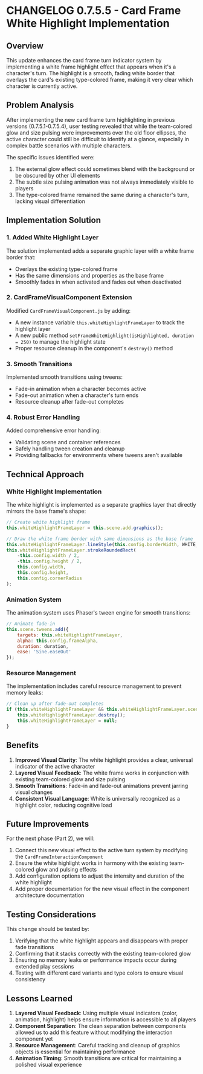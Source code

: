 # CHANGELOG 0.7.5.5 - Card Frame White Highlight Implementation

## Overview
This update enhances the card frame turn indicator system by implementing a white frame highlight effect that appears when it's a character's turn. The highlight is a smooth, fading white border that overlays the card's existing type-colored frame, making it very clear which character is currently active.

## Problem Analysis
After implementing the new card frame turn highlighting in previous versions (0.7.5.1-0.7.5.4), user testing revealed that while the team-colored glow and size pulsing were improvements over the old floor ellipses, the active character could still be difficult to identify at a glance, especially in complex battle scenarios with multiple characters.

The specific issues identified were:
1. The external glow effect could sometimes blend with the background or be obscured by other UI elements
2. The subtle size pulsing animation was not always immediately visible to players
3. The type-colored frame remained the same during a character's turn, lacking visual differentiation

## Implementation Solution

### 1. Added White Highlight Layer
The solution implemented adds a separate graphic layer with a white frame border that:
- Overlays the existing type-colored frame
- Has the same dimensions and properties as the base frame
- Smoothly fades in when activated and fades out when deactivated

### 2. CardFrameVisualComponent Extension
Modified `CardFrameVisualComponent.js` by adding:
- A new instance variable `this.whiteHighlightFrameLayer` to track the highlight layer
- A new public method `setFrameWhiteHighlight(isHighlighted, duration = 250)` to manage the highlight state
- Proper resource cleanup in the component's `destroy()` method

### 3. Smooth Transitions
Implemented smooth transitions using tweens:
- Fade-in animation when a character becomes active
- Fade-out animation when a character's turn ends
- Resource cleanup after fade-out completes

### 4. Robust Error Handling
Added comprehensive error handling:
- Validating scene and container references
- Safely handling tween creation and cleanup
- Providing fallbacks for environments where tweens aren't available

## Technical Approach

### White Highlight Implementation
The white highlight is implemented as a separate graphics layer that directly mirrors the base frame's shape:

```javascript
// Create white highlight frame
this.whiteHighlightFrameLayer = this.scene.add.graphics();

// Draw the white frame border with same dimensions as the base frame
this.whiteHighlightFrameLayer.lineStyle(this.config.borderWidth, WHITE_COLOR, this.config.frameAlpha);
this.whiteHighlightFrameLayer.strokeRoundedRect(
    -this.config.width / 2,
    -this.config.height / 2,
    this.config.width,
    this.config.height,
    this.config.cornerRadius
);
```

### Animation System
The animation system uses Phaser's tween engine for smooth transitions:

```javascript
// Animate fade-in
this.scene.tweens.add({
    targets: this.whiteHighlightFrameLayer,
    alpha: this.config.frameAlpha,
    duration: duration,
    ease: 'Sine.easeOut'
});
```

### Resource Management
The implementation includes careful resource management to prevent memory leaks:

```javascript
// Clean up after fade-out completes
if (this.whiteHighlightFrameLayer && this.whiteHighlightFrameLayer.scene) {
    this.whiteHighlightFrameLayer.destroy();
    this.whiteHighlightFrameLayer = null;
}
```

## Benefits

1. **Improved Visual Clarity**: The white highlight provides a clear, universal indicator of the active character
2. **Layered Visual Feedback**: The white frame works in conjunction with existing team-colored glow and size pulsing
3. **Smooth Transitions**: Fade-in and fade-out animations prevent jarring visual changes
4. **Consistent Visual Language**: White is universally recognized as a highlight color, reducing cognitive load

## Future Improvements

For the next phase (Part 2), we will:
1. Connect this new visual effect to the active turn system by modifying the `CardFrameInteractionComponent`
2. Ensure the white highlight works in harmony with the existing team-colored glow and pulsing effects
3. Add configuration options to adjust the intensity and duration of the white highlight
4. Add proper documentation for the new visual effect in the component architecture documentation

## Testing Considerations

This change should be tested by:
1. Verifying that the white highlight appears and disappears with proper fade transitions
2. Confirming that it stacks correctly with the existing team-colored glow
3. Ensuring no memory leaks or performance impacts occur during extended play sessions
4. Testing with different card variants and type colors to ensure visual consistency

## Lessons Learned

1. **Layered Visual Feedback**: Using multiple visual indicators (color, animation, highlight) helps ensure information is accessible to all players
2. **Component Separation**: The clean separation between components allowed us to add this feature without modifying the interaction component yet
3. **Resource Management**: Careful tracking and cleanup of graphics objects is essential for maintaining performance
4. **Animation Timing**: Smooth transitions are critical for maintaining a polished visual experience
